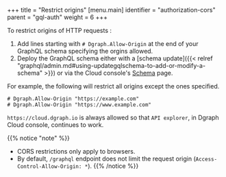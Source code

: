 +++
title = "Restrict origins"
[menu.main]
  identifier = "authorization-cors"
  parent = "gql-auth"
  weight = 6
+++

To restrict origins of HTTP requests : 

1. Add lines starting with `# Dgraph.Allow-Origin` at the end of your GraphQL schema specifying the orgins allowed.
2. Deploy the GraphQL schema either with a [schema update]({{< relref "graphql/admin.md#using-updategqlschema-to-add-or-modify-a-schema" >}}) or via the Cloud console's [Schema](https://cloud.dgraph.io/_/schema) page.

For example, the following will restrict all origins except the ones specified.

```
# Dgraph.Allow-Origin "https://example.com"
# Dgraph.Allow-Origin "https://www.example.com"
```


`https://cloud.dgraph.io` is always allowed so that ``API explorer``, in Dgraph Cloud console, continues to work.

{{% notice "note" %}}
- CORS restrictions only apply to browsers.
- By default, ``/graphql`` endpoint does not limit the request origin (`Access-Control-Allow-Origin: *`).
{{% /notice %}}